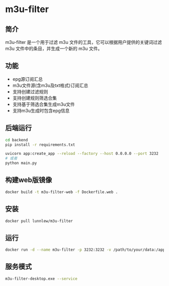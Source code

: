 # m3u-filter

## 简介
m3u-filter 是一个用于过滤 m3u 文件的工具，它可以根据用户提供的关键词过滤 m3u 文件中的条目，并生成一个新的 m3u 文件。

## 功能
- epg源订阅汇总
- m3u文件源(含m3u及txt格式)订阅汇总
- 支持创建过滤规则
- 支持创建规则筛选合集
- 支持基于筛选合集生成m3u文件
- 支持m3u生成时包含epg信息
## 后端运行
```bash
cd backend
pip install -r requirements.txt

uvicorn app:create_app --reload --factory --host 0.0.0.0 --port 3232
# 或者
python main.py
```

## 构建web版镜像
```bash
docker build -t m3u-filter-web -f Dockerfile.web .
```

## 安装
```bash
docker pull lunnlew/m3u-filter
```

## 运行
```bash
docker run -d --name m3u-filter -p 3232:3232 -v /path/to/your/data:/app/data lunnlew/m3u-filter
```

## 服务模式
```bash
m3u-filter-desktop.exe --service
```